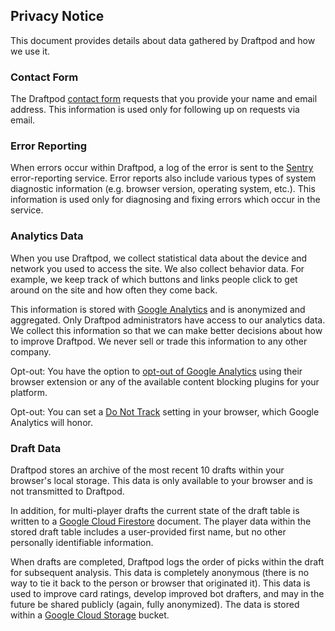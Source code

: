 ## Privacy Notice

This document provides details about data gathered by Draftpod and how we use it.

### Contact Form

The Draftpod [contact form](/guide#contact/) requests that you provide your name and email address. This information is used only for following up on requests via email. 

### Error Reporting

When errors occur within Draftpod, a log of the error is sent to the [Sentry](https://sentry.io/) error-reporting service. Error reports also include various types of system diagnostic information (e.g. browser version, operating system, etc.). This information is used only for diagnosing and fixing errors which occur in the service.

### Analytics Data

When you use Draftpod, we collect statistical data about the device and network you used to access the site. We also collect behavior data. For example, we keep track of which buttons and links people click to get around on the site and how often they come back.

This information is stored with [Google Analytics](https://en.wikipedia.org/wiki/Google_Analytics) and is anonymized and aggregated. Only Draftpod administrators have access to our analytics data. We collect this information so that we can make better decisions about how to improve Draftpod. We never sell or trade this information to any other company.

Opt-out: You have the option to [opt-out of Google Analytics](https://tools.google.com/dlpage/gaoptout) using their browser extension or any of the available content blocking plugins for your platform.

Opt-out: You can set a [Do Not Track](https://allaboutdnt.com/) setting in your browser, which Google Analytics will honor.

### Draft Data

Draftpod stores an archive of the most recent 10 drafts within your browser's local storage. This data is only available to your browser and is not transmitted to Draftpod.

In addition, for multi-player drafts the current state of the draft table is written to a [Google Cloud Firestore](https://cloud.google.com/firestore/) document. The player data within the stored draft table includes a user-provided first name, but no other personally identifiable information.

When drafts are completed, Draftpod logs the order of picks within the draft for subsequent analysis. This data is completely anonymous (there is no way to tie it back to the person or browser that originated it). This data is used to improve card ratings, develop improved bot drafters, and may in the future be shared publicly (again, fully anonymized). The data is stored within a [Google Cloud Storage](https://cloud.google.com/storage/) bucket.

